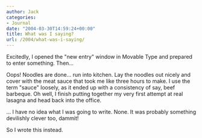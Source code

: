 ```yaml
---
author: Jack
categories:
- Journal
date: "2004-03-30T14:59:24+00:00"
title: What was I saying?
url: /2004/what-was-i-saying/
---
```


Excitedly, I opened the "new entry" window in Movable Type and prepared to enter something. Then&#8230;

Oops! Noodles are done&#8230; run into kitchen. Lay the noodles out nicely and cover with the meat sauce that took me like three hours to make. I use the term "sauce" loosely, as it ended up with a consistency of say, beef barbeque. Oh well, I finish putting together my very first attempt at real lasagna and head back into the office.

&#8230; I have no idea what I was going to write. None. It was probably something devilishly clever too, dammit!

So I wrote this instead.